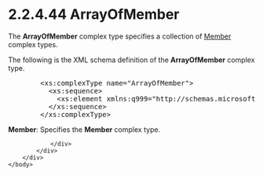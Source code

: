 <html dir="LTR" xmlns:mshelp="http://msdn.microsoft.com/mshelp" xmlns:ddue="http://ddue.schemas.microsoft.com/authoring/2003/5" xmlns:xlink="http://www.w3.org/1999/xlink" xmlns:tool="http://www.microsoft.com/tooltip">
    <head>
        <meta http-equiv="Content-Type" content="text/html; CHARSET=utf-8"></meta>
        <meta name="save" content="history"></meta>
        <title>2.2.4.44 ArrayOfMember</title>
        <xml>
            <mshelp:toctitle title="2.2.4.44 ArrayOfMember"></mshelp:toctitle>
            <mshelp:rltitle title="[MS-SSMDSWS-15]: ArrayOfMember"></mshelp:rltitle>
            <mshelp:keyword index="A" term="4e152524-3c06-43a6-a80e-b728e68f1e4d"></mshelp:keyword>
            <mshelp:attr name="DCSext.ContentType" value="open specification"></mshelp:attr>
            <mshelp:attr name="AssetID" value="4e152524-3c06-43a6-a80e-b728e68f1e4d"></mshelp:attr>
            <mshelp:attr name="TopicType" value="kbRef"></mshelp:attr>
            <mshelp:attr name="DCSext.Title" value="[MS-SSMDSWS-15]: ArrayOfMember" />
        </xml>
    </head>
    <body>
        <div id="header">
            <h1 class="heading">2.2.4.44 ArrayOfMember</h1>
        </div>
        <div id="mainSection">
            <div id="mainBody">
                <div id="allHistory" class="saveHistory"></div>
                <div id="sectionSection0" class="section" name="collapseableSection">
                    

<p>The <b>ArrayOfMember</b> complex type specifies a collection
of <a href="70b1582a-5b1d-4fdc-832e-d2556ddda386.md">Member</a> complex
types. </p>

<p>The following is the XML schema definition of the <b>ArrayOfMember</b>
complex type.</p>

<dl>
<dd>
<div><pre>   &lt;xs:complexType name=&quot;ArrayOfMember&quot;&gt;
     &lt;xs:sequence&gt;
       &lt;xs:element xmlns:q999=&quot;http://schemas.microsoft.com/sqlserver/masterdataservices/2009/09&quot; minOccurs=&quot;0&quot; maxOccurs=&quot;unbounded&quot; name=&quot;Member&quot; nillable=&quot;true&quot; type=&quot;q999:Member&quot; xmlns:xs=&quot;http://www.w3.org/2001/XMLSchema&quot; /&gt;
     &lt;/xs:sequence&gt;
   &lt;/xs:complexType&gt;
</pre></div>
</dd></dl>

<p><b>Member</b>: Specifies the <b>Member</b> complex
type.</p>


                </div>
            </div>
        </div>
    </body>
</html>